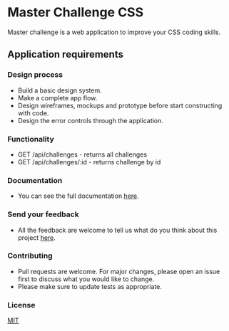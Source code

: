 # Master Challenge CSS


Master challenge is a web application to improve your CSS coding skills.

## Application requirements

### Design process
- Build a basic design system.
- Make a complete app flow.
- Design wireframes, mockups and prototype before start constructing with code.
- Design the error controls through the application.

### Functionality
- GET   /api/challenges       - returns all challenges
- GET   /api/challenges/:id   - returns challenge by id

### Documentation
- You can see the full documentation [here](https://wiki.master-challenge.me/).

### Send your feedback
- All the feedback are welcome to tell us what do you think about this project [here](https://wiki.master-challenge.me/).

### Contributing
- Pull requests are welcome. For major changes, please open an issue first to discuss what you would like to change.
- Please make sure to update tests as appropriate.

### License
[MIT](https://choosealicense.com/licenses/mit/)
